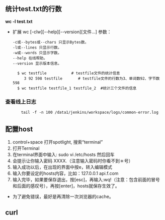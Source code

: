 ## 统计test.txt的行数

**wc -l test.txt**

* 扩展
wc [-clw][--help][--version][文件...]
参数：
    ```
    -c或--bytes或--chars 只显示Bytes数。
    -l或--lines 只显示行数。
    -w或--words 只显示字数。
    --help 在线帮助。
    --version 显示版本信息。
    ```

        $ wc testfile           # testfile文件的统计信息
           3 92 598 testfile       # testfile文件的行数为3、单词数92、字节数598
        $ wc testfile testfile_1 testfile_2  #统计三个文件的信息


### 查看线上日志

           tail -f -n 100 /data1/jenkins/workspace/logs/common-error.log

## 配置host

1. control+space  打开spotlight, 搜索“terminal”
2. 打开Terminal
3. 在terminal界面中输入: sudo vi /etc/hosts   然后回车
4. 会提示让你输入密码 XXXX.（注意输入密码时你看不到＊号）
5. 输入成功以后，在出现的界面中按e，转入编辑模式
6. 输入你要设定的hosts内容，比如：127.0.0.1  api.f.com
7. 输入完毕，如果要保存退出，按[esc]，再输入:wq!（注意：包含前面的冒号和后面的感叹号），再按[enter]，hosts就保存生效了。

* 为了避免错误，最好是再清除一次浏览器的cache。

## curl
